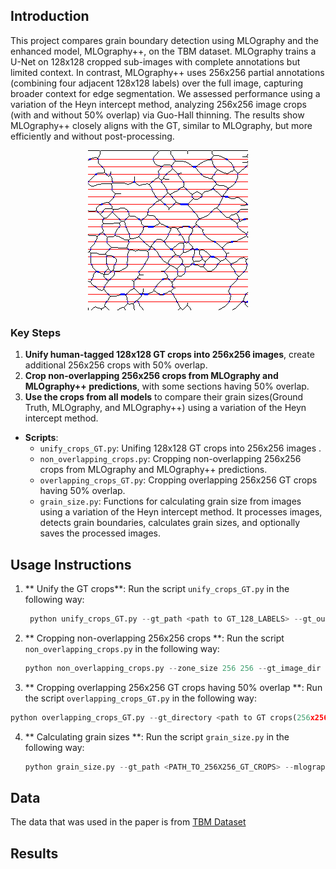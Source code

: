 

## Introduction
This project compares grain boundary detection using MLOgraphy and the enhanced model, MLOgraphy++, on the TBM dataset. MLOgraphy trains a U-Net on 128x128 cropped sub-images with complete annotations but limited context. In contrast, MLOgraphy++ uses 256x256 partial annotations (combining four adjacent 128x128 labels) over the full image, capturing broader context for edge segmentation. We assessed performance using a variation of the Heyn intercept method, analyzing 256x256 image crops (with and without 50% overlap) via Guo-Hall thinning. The results show MLOgraphy++ closely aligns with the GT, similar to MLOgraphy, but more efficiently and without post-processing.


<div align="center">
  <img src="results/MLOgraphy_Predictions/heyn_10-0-384.png" alt="Sample Image">
</div>



### Key Steps
1. **Unify human-tagged 128x128 GT crops into 256x256 images**, create additional 256x256 crops with 50% overlap.
2.  **Crop non-overlapping 256x256 crops from MLOgraphy and MLOgraphy++ predictions**, with some sections having 50% overlap.
2. **Use the crops from all models** to compare their grain sizes(Ground Truth, MLOgraphy, and MLOgraphy++) using a variation of the Heyn intercept method.


- **Scripts**:
  - `unify_crops_GT.py`: Unifing 128x128 GT crops into 256x256 images .
  - `non_overlapping_crops.py`: Cropping non-overlapping 256x256 crops from MLOgraphy and MLOgraphy++ predictions. 
  - `overlapping_crops_GT.py`: Cropping overlapping 256x256 GT crops having 50% overlap.
  - `grain_size.py`: Functions for calculating grain size from images using a variation of the Heyn intercept method. It processes images, detects grain boundaries, calculates grain sizes, and optionally saves the processed images.


## Usage Instructions
1. ** Unify the GT crops**:
   Run the script `unify_crops_GT.py` in the following way:
   ```python
    python unify_crops_GT.py --gt_path <path to GT_128_LABELS> --gt_output_path <path to GT_256_CROPS>
   ```
  
2. ** Cropping non-overlapping 256x256 crops **:
   Run the script `non_overlapping_crops.py` in the following way:
   ```python
   python non_overlapping_crops.py --zone_size 256 256 --gt_image_dir <path to GT crops(128x128)> --image_dir1 <path to MLOgraphy++ full predictions> --output_dir1 <path to MLOgraphy++ non-overlapping crops(256x256) with GT> --image_dir2 <path to MLOgraphy full predictions> --output_dir2 <path to MLOgraphy non-overlapping crops(256x256) with GT>
   ```
3. ** Cropping overlapping 256x256 GT crops having 50% overlap **:
  Run the script `overlapping_crops_GT.py` in the following way:
  ```python
  python overlapping_crops_GT.py --gt_directory <path to GT crops(256x256)> --image_directory <path to GT annotations_overlayed_on_full_images> --output_directory <path to output overlapping crops of GT (256x256)>
  ```
4. ** Calculating grain sizes **:
   Run the script `grain_size.py` in the following way:
   ```python
   python grain_size.py --gt_path <PATH_TO_256X256_GT_CROPS> --mlography_path <PATH_TO_256X256_MLOGRAPHY_CROPS> --mlography_plus_plus_path <PATH_TO_256X256_MLOGRAPHY_PP_CROPS>
   ```

  ## Data
  The data that was used in the paper is from [TBM Dataset](https://zenodo.org/records/8386997)

  ## Results 

  
  

 



 
 
